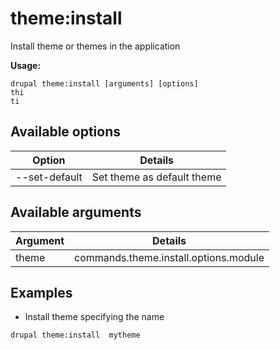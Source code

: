 # theme:install
Install theme or themes in the application

**Usage:**
```
drupal theme:install [arguments] [options]
thi
ti
```

## Available options
Option | Details
-------|-------------
--set-default | Set theme as default theme

## Available arguments
Argument | Details
---------|-------------
theme | commands.theme.install.options.module

## Examples
* Install theme specifying the name
```
drupal theme:install  mytheme
```
